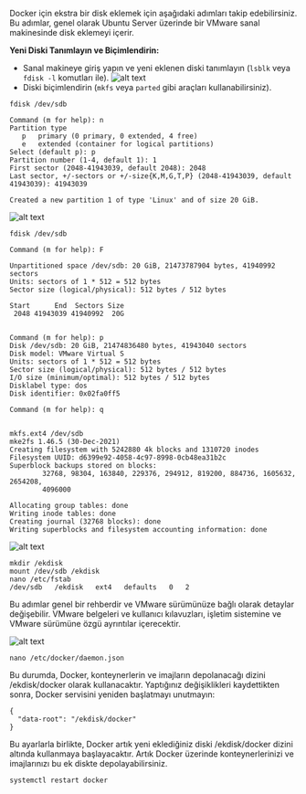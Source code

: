 Docker için ekstra bir disk eklemek için aşağıdaki adımları takip edebilirsiniz. Bu adımlar, genel olarak Ubuntu Server üzerinde bir VMware sanal makinesinde disk eklemeyi içerir.

 **Yeni Diski Tanımlayın ve Biçimlendirin:**
   - Sanal makineye giriş yapın ve yeni eklenen diski tanımlayın (`lsblk` veya `fdisk -l` komutları ile).
 ![alt text](https://i.hizliresim.com/5l8vidy.jpg)
   - Diski biçimlendirin (`mkfs` veya `parted` gibi araçları kullanabilirsiniz).

```
fdisk /dev/sdb
```
```
Command (m for help): n
Partition type
   p   primary (0 primary, 0 extended, 4 free)
   e   extended (container for logical partitions)
Select (default p): p
Partition number (1-4, default 1): 1
First sector (2048-41943039, default 2048): 2048
Last sector, +/-sectors or +/-size{K,M,G,T,P} (2048-41943039, default 41943039): 41943039

Created a new partition 1 of type 'Linux' and of size 20 GiB.
```

 ![alt text](https://i.hizliresim.com/jkwramb.jpg)

```
fdisk /dev/sdb
```
```
Command (m for help): F

Unpartitioned space /dev/sdb: 20 GiB, 21473787904 bytes, 41940992 sectors
Units: sectors of 1 * 512 = 512 bytes
Sector size (logical/physical): 512 bytes / 512 bytes

Start      End  Sectors Size
 2048 41943039 41940992  20G


Command (m for help): p
Disk /dev/sdb: 20 GiB, 21474836480 bytes, 41943040 sectors
Disk model: VMware Virtual S
Units: sectors of 1 * 512 = 512 bytes
Sector size (logical/physical): 512 bytes / 512 bytes
I/O size (minimum/optimal): 512 bytes / 512 bytes
Disklabel type: dos
Disk identifier: 0x02fa0ff5
```
```
Command (m for help): q 


mkfs.ext4 /dev/sdb
mke2fs 1.46.5 (30-Dec-2021)
Creating filesystem with 5242880 4k blocks and 1310720 inodes
Filesystem UUID: d6399e92-4058-4c97-8998-0cb48ea31b2c
Superblock backups stored on blocks: 
        32768, 98304, 163840, 229376, 294912, 819200, 884736, 1605632, 2654208, 
        4096000

Allocating group tables: done                            
Writing inode tables: done                            
Creating journal (32768 blocks): done
Writing superblocks and filesystem accounting information: done
```

![alt text](https://i.hizliresim.com/a8loxg9.jpg)
```
mkdir /ekdisk
mount /dev/sdb /ekdisk
nano /etc/fstab
/dev/sdb   /ekdisk   ext4   defaults   0   2
```

Bu adımlar genel bir rehberdir ve VMware sürümünüze bağlı olarak detaylar değişebilir. VMware belgeleri ve kullanıcı kılavuzları, işletim sistemine ve VMware sürümüne özgü ayrıntılar içerecektir.

![alt text](https://i.hizliresim.com/7mempgc.jpg)

```
nano /etc/docker/daemon.json
```
Bu durumda, Docker, konteynerlerin ve imajların depolanacağı dizini /ekdisk/docker olarak kullanacaktır. Yaptığınız değişiklikleri kaydettikten sonra, Docker servisini yeniden başlatmayı unutmayın:
```
{
  "data-root": "/ekdisk/docker"
}
```
Bu ayarlarla birlikte, Docker artık yeni eklediğiniz diski /ekdisk/docker dizini altında kullanmaya başlayacaktır. Artık Docker üzerinde konteynerlerinizi ve imajlarınızı bu ek diskte depolayabilirsiniz.
```
systemctl restart docker
```
